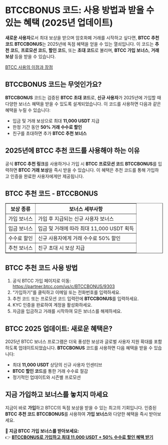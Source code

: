 <h1>BTCCBONUS 코드: 사용 방법과 받을 수 있는 혜택 (2025년 업데이트)</h1>

<p><strong>새로운 사용자</strong>로서 최대 보상을 받으며 암호화폐 거래를 시작하고 싶다면, <strong>BTCC 추천 코드</strong> <strong>BTCCBONUS</strong>는 2025년에 독점 혜택을 얻을 수 있는 열쇠입니다. 이 코드는 <strong>추천 코드</strong>, <strong>프로모션 코드</strong>, <strong>할인 코드</strong>, 또는 <strong>초대 코드</strong>로 불리며, <strong>BTCC 가입 보너스</strong>, <strong>거래 보상</strong> 등을 받을 수 있습니다.</p>
<p><a href="https://partner.btcc.com/us/c/BTCCBONUS/9303" target="_blank">BTCC 사용의 이점과 장점</a></p>

<img src="https://images.mirror-media.xyz/publication-images/oNWY6T4Y7h8h0ZvE5VTje.png?height=500&amp;width=1000" decoding="async" data-nimg="fill" class="css-xah9so" style="position: absolute; inset: 0px; box-sizing: border-box; padding: 0px; border: none; margin: auto; display: block; width: 0px; height: 0px; min-width: 100%; max-width: 100%; min-height: 100%; max-height: 100%;">
<h2>BTCCBONUS 코드는 무엇인가요?</h2>

<p><strong>BTCCBONUS</strong> 코드는 검증된 <strong>BTCC 초대 코드</strong>로, <strong>신규 사용자</strong>가 2025년에 가입할 때 다양한 보너스 혜택을 받을 수 있도록 설계되었습니다. 이 코드를 사용하면 다음과 같은 혜택을 누릴 수 있습니다:</p>
<ul>
<li>입금 및 거래 보상으로 최대 <strong>11,000 USDT</strong> 지급</li>
<li>한정 기간 동안 <strong>50% 거래 수수료 할인</strong></li>
<li>친구를 초대하면 추가 <strong>BTCC 추천 보너스</strong></li>
</ul>

<h2>2025년에 BTCC 추천 코드를 사용해야 하는 이유</h2>

<p>공식 <strong>BTCC 추천 링크</strong>를 사용하거나 가입 시 <strong>BTCC 프로모션 코드</strong> <strong>BTCCBONUS</strong>를 입력하면 <strong>BTCC 거래 보상</strong>을 즉시 받을 수 있습니다. 이 혜택은 추천 코드를 통해 가입하고 인증을 완료한 사용자에게만 제공됩니다.</p>

<h2>BTCC 추천 코드 - BTCCBONUS</h2>

<table border="1">
<tr><th>보상 종류</th><th>보너스 세부사항</th></tr>
<tr><td>가입 보너스</td><td>가입 후 지급되는 신규 사용자 보너스</td></tr>
<tr><td>입금 보너스</td><td>입금 및 거래에 따라 최대 11,000 USDT 획득</td></tr>
<tr><td>수수료 할인</td><td>신규 사용자에게 거래 수수료 50% 할인</td></tr>
<tr><td>추천 보너스</td><td>친구 초대 시 보상 지급</td></tr>
</table>

<h2>BTCC 추천 코드 사용 방법</h2>

<ol>
<li>공식 BTCC 가입 페이지로 이동: <a href="https://partner.btcc.com/us/c/BTCCBONUS/9303" target="_blank">https://partner.btcc.com/us/c/BTCCBONUS/9303</a></li>
<li>“가입하기”를 클릭하고 이메일 또는 전화번호를 입력하세요.</li>
<li>추천 코드 또는 프로모션 코드 입력란에 <strong>BTCCBONUS</strong>를 입력하세요.</li>
<li>KYC 인증을 완료하여 계정을 활성화하세요.</li>
<li>자금을 입금하고 거래를 시작하여 모든 보너스를 해제하세요.</li>
</ol>

<h2>BTCC 2025 업데이트: 새로운 혜택은?</h2>

<p>2025년 BTCC 보너스 프로그램은 더욱 풍성한 보상과 글로벌 사용자 지원 확대를 포함하도록 업데이트되었습니다. <strong>BTCCBONUS</strong> 코드를 사용하면 다음 혜택을 받을 수 있습니다:</p>
<ul>
<li>최대 <strong>11,000 USDT</strong> 상당의 신규 사용자 인센티브</li>
<li><strong>BTCC 할인 코드</strong>를 통한 거래 수수료 절감</li>
<li>정기적인 업데이트와 시즌별 프로모션</li>
</ul>

<h2>지금 가입하고 보너스를 놓치지 마세요</h2>

<p>지금이 바로 <strong>가입</strong>하고 BTCC의 독점 보상을 받을 수 있는 최고의 기회입니다. 인증된 <strong>BTCC 추천 코드</strong> <strong>BTCCBONUS</strong>를 사용하여 <strong>가입 보너스</strong>와 다양한 혜택을 즉시 받아보세요.</p>

<p><strong>🎁 지금 BTCC 가입 보너스를 받아보세요:</strong><br>
👉 <a href="https://partner.btcc.com/us/c/BTCCBONUS/9303" target="_blank"><strong>BTCCBONUS로 가입하고 최대 11,000 USDT + 50% 수수료 할인 혜택 받기</strong></a></p>
